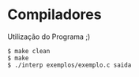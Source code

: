 # Compiladores

Utilização do Programa ;)

```console
$ make clean
$ make 
$ ./interp exemplos/exemplo.c saida
```
